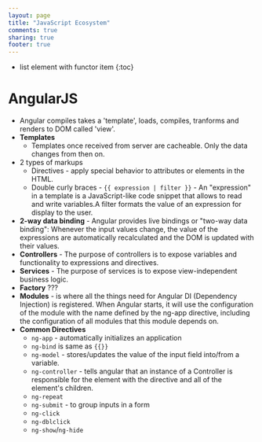 ```yaml
---
layout: page
title: "JavaScript Ecosystem"
comments: true
sharing: true
footer: true
---
```


* list element with functor item
{:toc}

# AngularJS

* Angular compiles takes a 'template', loads, compiles, tranforms and renders to DOM called 'view'.
* **Templates**
  * Templates once received from server are cacheable. Only the data changes from then on.
* 2 types of markups
  * Directives - apply special behavior to attributes or elements in the HTML.
  * Double curly braces - `{{ expression | filter }}` - An "expression" in a template is a JavaScript-like code snippet that allows to read and write variables.A filter formats the value of an expression for display to the user.
* **2-way data binding** - Angular provides live bindings or "two-way data binding": Whenever the input values change, the value of the expressions are automatically recalculated and the DOM is updated with their values. 
* **Controllers** - The purpose of controllers is to expose variables and functionality to expressions and directives. 
* **Services** - The purpose of services is to expose view-independent business logic.
* **Factory**
    ???
* **Modules** - is where all the things need for Angular DI (Dependency Injection) is registered. When Angular starts, it will use the configuration of the module with the name defined by the ng-app directive, including the configuration of all modules that this module depends on.
* **Common Directives**
  * `ng-app` - automatically initializes an application
  * `ng-bind` is same as `{{}}`
  * `ng-model` - stores/updates the value of the input field into/from a variable.
  * `ng-controller` - tells angular that an instance of a Controller is responsible for the element with the directive and all of the element's children.
  * `ng-repeat`
  * `ng-submit` - to group inputs in a form
  * `ng-click`
  * `ng-dblclick`
  * `ng-show`/`ng-hide`